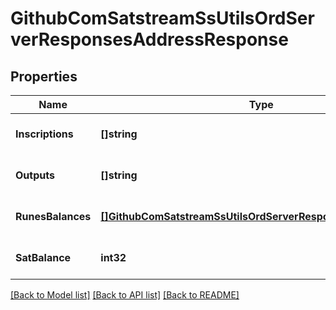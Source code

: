 # GithubComSatstreamSsUtilsOrdServerResponsesAddressResponse

## Properties
Name | Type | Description | Notes
------------ | ------------- | ------------- | -------------
**Inscriptions** | **[]string** |  | [optional] [default to null]
**Outputs** | **[]string** |  | [optional] [default to null]
**RunesBalances** | [**[]GithubComSatstreamSsUtilsOrdServerResponsesRunesBalance**](github_com_satstream_ss-utils_ord_server_responses.RunesBalance.md) |  | [optional] [default to null]
**SatBalance** | **int32** |  | [optional] [default to null]

[[Back to Model list]](../README.md#documentation-for-models) [[Back to API list]](../README.md#documentation-for-api-endpoints) [[Back to README]](../README.md)


